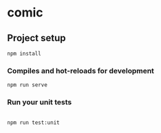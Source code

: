# comic

## Project setup

```
npm install
```

### Compiles and hot-reloads for development

```
npm run serve
```

### Run your unit tests

```

npm run test:unit

```
